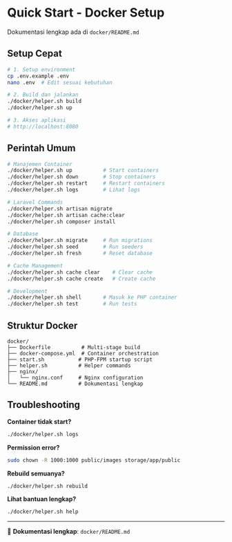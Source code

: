 # Quick Start - Docker Setup

Dokumentasi lengkap ada di `docker/README.md`

## Setup Cepat

```bash
# 1. Setup environment
cp .env.example .env
nano .env  # Edit sesuai kebutuhan

# 2. Build dan jalankan
./docker/helper.sh build
./docker/helper.sh up

# 3. Akses aplikasi
# http://localhost:8080
```

## Perintah Umum

```bash
# Manajemen Container
./docker/helper.sh up          # Start containers
./docker/helper.sh down        # Stop containers
./docker/helper.sh restart     # Restart containers
./docker/helper.sh logs        # Lihat logs

# Laravel Commands
./docker/helper.sh artisan migrate
./docker/helper.sh artisan cache:clear
./docker/helper.sh composer install

# Database
./docker/helper.sh migrate     # Run migrations
./docker/helper.sh seed        # Run seeders
./docker/helper.sh fresh       # Reset database

# Cache Management
./docker/helper.sh cache clear    # Clear cache
./docker/helper.sh cache create   # Create cache

# Development
./docker/helper.sh shell       # Masuk ke PHP container
./docker/helper.sh test        # Run tests
```

## Struktur Docker

```
docker/
├── Dockerfile          # Multi-stage build
├── docker-compose.yml  # Container orchestration
├── start.sh           # PHP-FPM startup script
├── helper.sh          # Helper commands
├── nginx/
│   └── nginx.conf     # Nginx configuration
└── README.md          # Dokumentasi lengkap
```

## Troubleshooting

**Container tidak start?**
```bash
./docker/helper.sh logs
```

**Permission error?**
```bash
sudo chown -R 1000:1000 public/images storage/app/public
```

**Rebuild semuanya?**
```bash
./docker/helper.sh rebuild
```

**Lihat bantuan lengkap?**
```bash
./docker/helper.sh help
```

---

📖 **Dokumentasi lengkap**: `docker/README.md`
